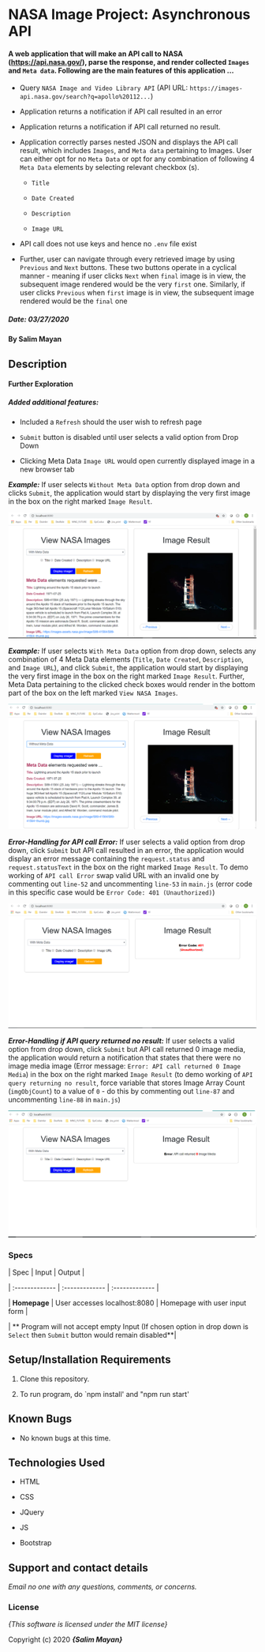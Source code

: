 # NASA Image Project: Asynchronous API

#### A web application that will make an API call to NASA (https://api.nasa.gov/), parse the response, and render collected `Images` and `Meta data`. Following are the main features of this application ...

-  Query `NASA Image and Video Library API` (API URL: `https://images-api.nasa.gov/search?q=apollo%20112...`)

-  Application returns a notification if API call resulted in an error

-  Application returns a notification if API call returned no result.

-  Application correctly parses nested JSON and displays the API call result, which includes `Images`, and `Meta data` pertaining to Images. User can either opt for no `Meta Data` or opt for any combination of following 4 `Meta Data` elements by selecting relevant checkbox (s). 
	-  `Title`

	-  `Date Created`

	-  `Description`

	-  `Image URL`

- API call does not use keys and hence no `.env` file exist

	
-  Further, user can navigate through every retrieved image by using `Previous` and `Next` buttons. These two buttons operate in a cyclical manner - meaning if user clicks `Next` when `final` image is in view, the subsequent image rendered would be the very `first` one. Similarly, if  user clicks `Previous` when `first` image is in view, the subsequent image rendered would be the `final` one

##### Date: **03/27/2020**

#### By **Salim Mayan**

## Description

#### Further Exploration

##### Added additional features:

-  Included a `Refresh` should the user wish to refresh page

-  `Submit` button is disabled until user selects a valid option from Drop Down

- Clicking Meta Data `Image URL` would open currently displayed image in a new browser tab

_**Example:**_ If user selects `Without Meta Data` option from drop down and clicks `Submit`, the application would start by displaying the very first image in the box on the right marked `Image Result`. 

![alt text](https://github.com/Rekjal/asynchAPInASAImageProject/blob/master/img/withMetaData.png)

_**Example:**_ If user selects `With Meta Data` option from drop down, selects any combination of 4 Meta Data elements (`Title`, `Date Created`, `Description`, and `Image URL`), and click `Submit`, the application would start by displaying the very first image in the box on the right marked `Image Result`. Further, Meta Data pertaining to the clicked check boxes would render in the bottom part of the box on the left marked `View NASA Images`. 

![alt text](https://github.com/Rekjal/asynchAPInASAImageProject/blob/master/img/withOutMetaData.png)

_**Error-Handling for API call Error:**_ If user selects a valid option from drop down, click `Submit` but API call resulted in an error, the application would display an error message containing the `request.status` and `request.statusText` in the box on the right marked `Image Result`. To demo working of `API call Error` swap valid URL with an invalid one by commenting out `line-52` and uncommenting `line-53` in `main.js` (error code in this specific case would be `Error Code: 401 (Unauthorized)`)

![alt text](https://github.com/Rekjal/asynchAPInASAImageProject/blob/master/img/errorHandlingForApiCallError.png)

_**Error-Handling if API query returned no result:**_ If user selects a valid option from drop down, click `Submit` but API call returned 0 image media, the application would return a notification that states that there were no image media image (Error message: `Error: API call returned 0 Image Media`) in the box on the right marked `Image Result` (to demo working of `API query returning no result`, force variable that stores Image Array Count (`imgObjCount`) to a value of `0` - do this by commenting out `line-87` and uncommenting `line-88` in `main.js`)

![alt text](https://github.com/Rekjal/asynchAPInASAImageProject/blob/master/img/errorHandlingIfApiQueryReturnedNoResult.png)




### Specs

| Spec | Input | Output |

| :------------- | :------------- | :------------- |

| **Homepage** | User accesses localhost:8080 | Homepage with user input form |

| ** Program will not accept empty Input (If chosen option in drop down is `Select` then `Submit` button would remain disabled**|

## Setup/Installation Requirements

1. Clone this repository.

2. To run program, do `npm install' and "npm run start'

## Known Bugs

* No known bugs at this time.

## Technologies Used

* HTML

* CSS

* JQuery

* JS

* Bootstrap

## Support and contact details

_Email no one with any questions, comments, or concerns._

### License

*{This software is licensed under the MIT license}*

Copyright (c) 2020 **_{Salim Mayan}_**
